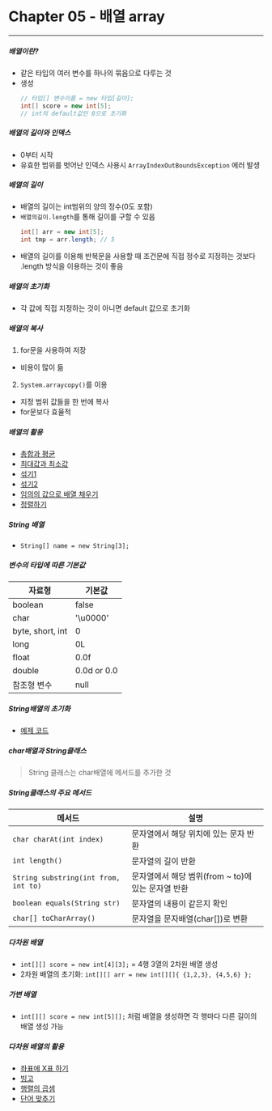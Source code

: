 # Chapter 05 - 배열 array
---

##### 배열이란?
- 같은 타입의 여러 변수를 하나의 묶음으로 다루는 것
- 생성
  ```java
  // 타입[] 변수이름 = new 타입[길이];
  int[] score = new int[5];
  // int의 default값인 0으로 초기화 
  ```
  
##### 배열의 길이와 인덱스
- 0부터 시작
- 유효한 범위를 벗어난 인덱스 사용시 `ArrayIndexOutBoundsException` 에러 발생

##### 배열의 길이
- 배열의 길이는 int범위의 양의 정수(0도 포함)
- `배열의길이.length`를 통해 길이를 구할 수 있음
  ```java
  int[] arr = new int[5];
  int tmp = arr.length; // 5
  ```
- 배열의 길이를 이용해 반복문을 사용할 때 조건문에 직접 정수로 지정하는 것보다 .length 방식을 이용하는 것이 좋음

##### 배열의 초기화
- 각 값에 직접 지정하는 것이 아니면 default 값으로 초기화

##### 배열의 복사
1. for문을 사용하여 저장
  - 비용이 많이 듦
2. `System.arraycopy()`를 이용
  - 지정 범위 값들을 한 번에 복사
  - for문보다 효율적

##### 배열의 활용
- [총합과 평균](../ch05/src/ArrayEx5.java)
- [최대값과 최소값](../ch05/src/ArrayEx6.java)
- [섞기1](../ch05/src/ArrayEx7.java)
- [섞기2](../ch05/src/ArrayEx8.java)
- [임의의 값으로 배열 채우기](../ch05/src/ArrayEx9.java)
- [정렬하기](../ch05/src/ArrayEx10.java)

##### String 배열
- `String[] name = new String[3];`

##### 변수의 타입에 따른 기본값
  자료형|기본값
  ---|---
  boolean|false
  char|'\u0000'
  byte, short, int|0
  long|0L
  float|0.0f
  double|0.0d or 0.0
  참조형 변수|null

##### String배열의 초기화
- [예제 코드](../ch05/src/ArrayEx12.java)

##### char배열과 String클래스
> String 클래스는 char배열에 메서드를 추가한 것

##### String클래스의 주요 메서드
메서드|설명
---|---
`char charAt(int index)`|문자열에서 해당 위치에 있는 문자 반환
`int length()`|문자열의 길이 반환
`String substring(int from, int to)`|문자열에서 해당 범위(from ~ to)에 있는 문자열 반환
`boolean equals(String str)`|문자열의 내용이 같은지 확인
`char[] toCharArray()`|문자열을 문자배열(char[])로 변환

##### 다차원 배열
- `int[][] score = new int[4][3];` = 4행 3열의 2차원 배열 생성
- 2차원 배열의 초기화: `int[][] arr = new int[][]{ {1,2,3}, {4,5,6} };`

##### 가변 배열
- `int[][] score = new int[5][];` 처럼 배열을 생성하면 각 행마다 다른 길이의 배열 생성 가능 

##### 다차원 배열의 활용
- [좌표에 X표 하기](../ch05/src/MultiArrEx1.java)
- [빙고](../ch05/src/MultiArrEx2.java)
- [행렬의 곱셈](../ch05/src/MultiArrEx3.java)
- [단어 맞추기](../ch05/src/MultiArrEx4.java)